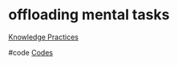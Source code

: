 # offloading mental tasks

[Knowledge Practices](output/themes/Knowledge%20Practices.md)

#code [Codes](output/codes/Codes.md)